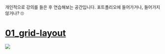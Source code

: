 개인적으로 강의를 들은 후 연습해보는 공간입니다. 포트폴리오에 들어가거나, 들어가지 않거나? 🙄

<a href="https://smthousand.github.io/2022_practice/01_grid-layout/" target="_blank"><h1>01_grid-layout</h1></a>
<img src="https://user-images.githubusercontent.com/102133017/175114923-b121ad01-5424-4a83-be2c-f65bdff7aca4.png">
